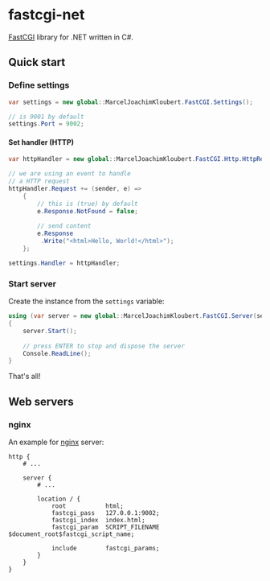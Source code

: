 # fastcgi-net

[FastCGI](http://www.fastcgi.com) library for .NET written in C#.

## Quick start

### Define settings

```csharp
var settings = new global::MarcelJoachimKloubert.FastCGI.Settings();

// is 9001 by default
settings.Port = 9002;
```

#### Set handler (HTTP)

```csharp
var httpHandler = new global::MarcelJoachimKloubert.FastCGI.Http.HttpRequestHandler();

// we are using an event to handle
// a HTTP request
httpHandler.Request += (sender, e) =>
    {
        // this is (true) by default
        e.Response.NotFound = false;
    
        // send content
        e.Response
         .Write("<html>Hello, World!</html>");
    };

settings.Handler = httpHandler;
```

### Start server

Create the instance from the `settings` variable:

```csharp
using (var server = new global::MarcelJoachimKloubert.FastCGI.Server(settings))
{
    server.Start();
    
    // press ENTER to stop and dispose the server
    Console.ReadLine();
}
```

That's all!

## Web servers

### nginx

An example for [nginx](http://nginx.org/) server:

```
http {
    # ...

    server {
        # ...
    
        location / {
            root           html;
            fastcgi_pass   127.0.0.1:9002;
            fastcgi_index  index.html;
            fastcgi_param  SCRIPT_FILENAME	$document_root$fastcgi_script_name;
            
            include        fastcgi_params;
        }
    }
}
```
